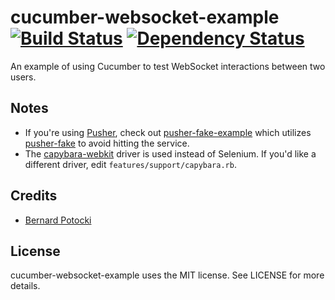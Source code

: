 # cucumber-websocket-example [![Build Status](https://secure.travis-ci.org/tristandunn/cucumber-websocket-example.png?branch=master)](http://travis-ci.org/tristandunn/cucumber-websocket-example) [![Dependency Status](https://gemnasium.com/tristandunn/cucumber-websocket-example.png)](https://gemnasium.com/tristandunn/cucumber-websocket-example)

An example of using Cucumber to test WebSocket interactions between two users.

## Notes

* If you're using [Pusher](http://pusher.com), check out [pusher-fake-example](https://github.com/tristandunn/pusher-fake-example) which utilizes [pusher-fake](https://github.com/tristandunn/pusher-fake) to avoid hitting the service.
* The [capybara-webkit](https://github.com/thoughtbot/capybara-webkit) driver is used instead of Selenium. If you'd like a different driver, edit `features/support/capybara.rb`.

## Credits

* [Bernard Potocki](http://imanel.org/2010/03/cucumber-testing-for-multiple-users-continuation/)

## License

cucumber-websocket-example uses the MIT license. See LICENSE for more details.
